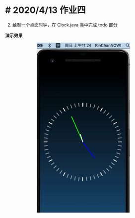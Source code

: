 # # 2020/4/13 作业四
2. 绘制一个桌面时钟，在 Clock.java 类中完成 todo 部分

**演示效果**

<div align=center><img src="pics/1.gif"  width=300 /></div>

